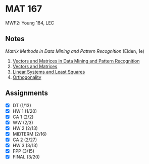 # MAT 167
MWF2: Young 184, LEC
## Notes
*Matrix Methods in Data Mining and Pattern Recognition* (Elden, 1e)
1. [Vectors and Matrices in Data Mining and Pattern Recognition](../notes/intro-data-mining-pattern-recognition)
2. [Vectors and Matrices](../notes/vectors-matrices.md)
3. [Linear Systems and Least Squares](../notes/linear-systems-least-squares.md)
4. [Orthogonality](../notes/orthogonality.md)
## Assignments
- [x] DT (1/13)
- [x] HW 1 (1/20)
- [x] CA 1 (2/2)
- [x] WW (2/3)
- [x] HW 2 (2/13)
- [x] MIDTERM (2/16)
- [x] CA 2 (2/27)
- [x] HW 3 (3/13)
- [x] FPP (3/15)
- [x] FINAL (3/20)